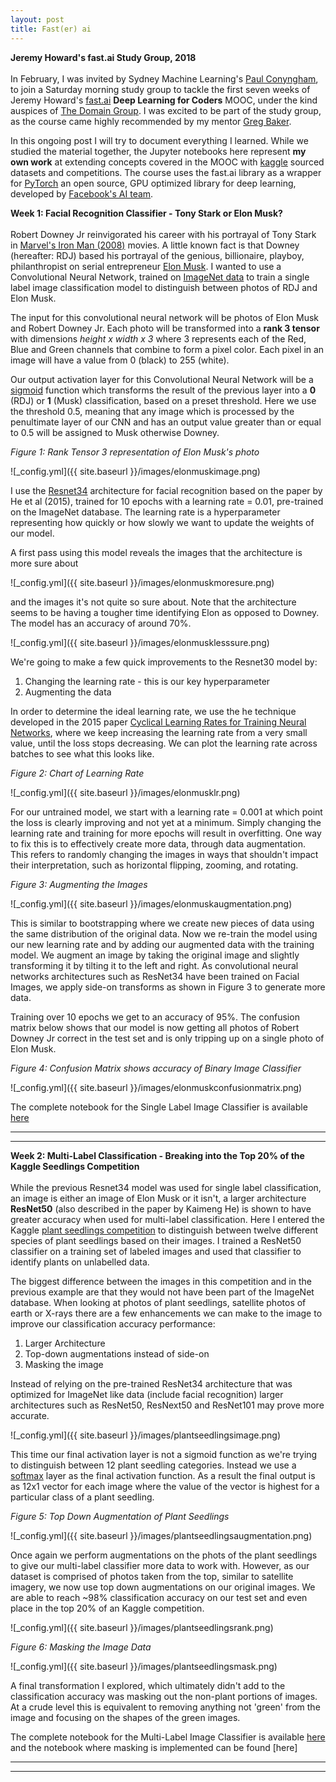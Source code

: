 ```yaml
---
layout: post
title: Fast(er) ai
---
```


**Jeremy Howard's fast.ai Study Group, 2018** <br /> <br /> In February, I was invited by Sydney Machine Learning's [Paul Conyngham](https://twitter.com/paul_conyngham), to join a Saturday morning study group to tackle the first seven weeks of Jeremy Howard's [fast.ai](http://course.fast.ai/start.html) **Deep Learning for Coders** MOOC, under the kind auspices of [The Domain Group](https://www.domain.com.au/). I was excited to be part of the study group, as the course came highly recommended by my mentor [Greg Baker](https://www.linkedin.com/in/solresol/). 

In this ongoing post I will try to document everything I learned. While we studied the material together, the Jupyter notebooks here represent **my own work** at extending concepts covered in the MOOC with [kaggle](https://www.kaggle.com) sourced datasets and competitions. The course uses the fast.ai library as a wrapper for [PyTorch](http://pytorch.org/) an open source, GPU optimized library for deep learning, developed by [Facebook's AI team](https://www.infoworld.com/article/3159120/artificial-intelligence/facebook-brings-gpu-powered-machine-learning-to-python.html).

**Week 1: Facial Recognition Classifier - Tony Stark or Elon Musk?**<br /> <br />Robert Downey Jr reinvigorated his career with his portrayal of Tony Stark in [Marvel's Iron Man (2008)](http://marvel.com/movies/movie/19/iron_man) movies. A little known fact is that Downey (hereafter: RDJ) based his portrayal of the genious, billionaire, playboy, philanthropist on serial entrepreneur [Elon Musk](https://www.theguardian.com/technology/2018/feb/09/elon-musk-the-real-life-iron-man). I wanted to use a Convolutional Neural Network, trained on [ImageNet data](https://en.wikipedia.org/wiki/ImageNet) to train a single label image classification model to distinguish between photos of RDJ and Elon Musk.

The input for this convolutional neural network will be photos of Elon Musk and Robert Downey Jr. Each photo will be transformed into a **rank 3 tensor** with dimensions *height x width x 3* where 3 represents each of the Red, Blue and Green channels that combine to form a pixel color. Each pixel in an image will have a value from 0 (black) to 255 (white).

Our output activation layer for this Convolutional Neural Network will be a [sigmoid](https://en.wikipedia.org/wiki/Sigmoid_function) function which transforms the result of the previous layer into a **0** (RDJ) or **1** (Musk) classification, based on a preset threshold. Here we use the threshold 0.5, meaning that any image which is processed by the penultimate layer of our CNN and has an output value greater than or equal to 0.5 will be assigned to Musk otherwise Downey.

*Figure 1: Rank Tensor 3 representation of Elon Musk's photo*

![_config.yml]({{ site.baseurl }}/images/elonmuskimage.png)

I use the [Resnet34](https://arxiv.org/abs/1512.03385) architecture for facial recognition based on the paper by He et al (2015), trained for 10 epochs with a learning rate = 0.01, pre-trained on the ImageNet database. The learning rate is a hyperparameter representing how quickly or how slowly we want to update the weights of our model.

A first pass using this model reveals the images that the architecture is more sure about

![_config.yml]({{ site.baseurl }}/images/elonmuskmoresure.png)

and the images it's not quite so sure about. Note that the architecture seems to be having a tougher time identifying Elon as opposed to Downey. The model has an accuracy of around 70%.

![_config.yml]({{ site.baseurl }}/images/elonmusklesssure.png)

We're going to make a few quick improvements to the Resnet30 model by:

1. Changing the learning rate - this is our key hyperparameter
2. Augmenting the data

In order to determine the ideal learning rate, we use the he technique developed in the 2015 paper [Cyclical Learning Rates for Training Neural Networks](https://arxiv.org/abs/1506.01186), where we keep increasing the learning rate from a very small value, until the loss stops decreasing. We can plot the learning rate across batches to see what this looks like.

*Figure 2: Chart of Learning Rate*

![_config.yml]({{ site.baseurl }}/images/elonmusklr.png)

For our untrained model, we start with a learning rate = 0.001 at which point the loss is clearly improving and not yet at a minimum. Simply changing the learning rate and training for more epochs will result in overfitting.  One way to fix this is to effectively create more data, through data augmentation. This refers to randomly changing the images in ways that shouldn't impact their interpretation, such as horizontal flipping, zooming, and rotating.

*Figure 3: Augmenting the Images*

![_config.yml]({{ site.baseurl }}/images/elonmuskaugmentation.png)

This is similar to bootstrapping where we create new pieces of data using the same distribution of the original data. Now we re-train the model using our new learning rate and by adding our augmented data with the training model. We augment an image by taking the original image and slightly transforming it by tilting it to the left and right. As convolutional neural networks architectures such as ResNet34 have been trained on Facial Images, we apply side-on transforms as shown in Figure 3 to generate more data.

Training over 10 epochs we get to an accuracy of 95%. The confusion matrix below shows that our model is now getting all photos of Robert Downey Jr correct in the test set and is only tripping up on a single photo of Elon Musk.

*Figure 4: Confusion Matrix shows accuracy of Binary Image Classifier*

![_config.yml]({{ site.baseurl }}/images/elonmuskconfusionmatrix.png)

The complete notebook for the Single Label Image Classifier is available [here](https://github.com/factorwonk/fastai/blob/master/adas-lesson1-genius-billionaire-playboy-philanthropist.ipynb)

----
****

**Week 2: Multi-Label Classification - Breaking into the Top 20% of the Kaggle Seedlings Competition**<br /> <br />While the previous Resnet34 model was used for single label classification, an image is either an image of Elon Musk or it isn't, a larger architecture **ResNet50** (also described in the paper by Kaimeng He) is shown to have greater accuracy when used for multi-label classification. Here I entered the Kaggle [plant seedlings competition](https://www.kaggle.com/c/plant-seedlings-classification) to distinguish between twelve different species of plant seedlings based on their images. I trained a ResNet50 classifier on a training set of labeled images and used that classifier to identify plants on unlabelled data. 

The biggest difference between the images in this competition and in the previous example are that they would not have been part of the ImageNet database. When looking at photos of plant seedlings, satellite photos of earth or X-rays there are a few enhancements we can make to the image to improve our classification accuracy performance:

1. Larger Architecture
2. Top-down augmentations instead of side-on
3. Masking the image

Instead of relying on the pre-trained ResNet34 architecture that was optimized for ImageNet like data (include facial recognition) larger architectures such as ResNet50, ResNext50 and ResNet101 may prove more accurate.

![_config.yml]({{ site.baseurl }}/images/plantseedlingsimage.png)

This time our final activation layer is not a sigmoid function as we're trying to distinguish between 12 plant seedling categories. Instead we use a [softmax](https://en.wikipedia.org/wiki/Softmax_function) layer as the final activation function. As a result the final output is as 12x1 vector for each image where the value of the vector is highest for a particular class of a plant seedling.

*Figure 5: Top Down Augmentation of Plant Seedlings*

![_config.yml]({{ site.baseurl }}/images/plantseedlingsaugmentation.png)

Once again we perform augmentations on the phots of the plant seedlings to give our multi-label classifier more data to work with. However, as our dataset is comprised of photos taken from the top, similar to satellite imagery, we now use top down augmentations on our original images. We are able to reach ~98% classification accuracy on our test set and even place in the top 20% of an Kaggle competition.

![_config.yml]({{ site.baseurl }}/images/plantseedlingsrank.png)

*Figure 6: Masking the Image Data*

![_config.yml]({{ site.baseurl }}/images/plantseedlingsmask.png)

A final transformation I explored, which ultimately didn't add to the classification accuracy was masking out the non-plant portions of images. At a crude level this is equivalent to removing anything not 'green' from the image and focusing on the shapes of the green images.

The complete notebook for the Multi-Label Image Classifier is available [here](https://github.com/factorwonk/fastai/blob/master/adas-lesson2-seedlings-final.ipynb) and the notebook where masking is implemented can be found [here]

----
****

